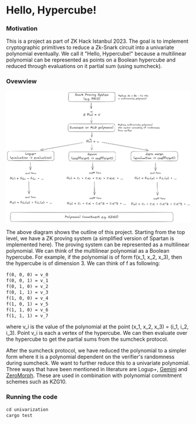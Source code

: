 # Hello, Hypercube!

### Motivation

This is a project as part of ZK Hack Istanbul 2023. The goal is to implement cryptographic primitives to reduce a Zk-Snark circuit into a univariate polynomial eventually. We call it "Hello, Hypercube!" because a multilinear polynomial can be represented as points on a Boolean hypercube and reduced through evaluations on it partial sum (using sumcheck).

### Ovewview

![Overview](./img/univarization.png)

The above diagram shows the outline of this project. Starting from the top level, we have a ZK proving system (a simplified version of Spartan is implemented here). The proving system can be represented as a multilinear polynomial. We can think of the multilinear polynomial as a Boolean hypercube. For example, if the polynomial is of form f(x_1, x_2, x_3), then the hypercube is of dimension 3. We can think of f as following:
```
f(0, 0, 0) = v_0
f(0, 0, 1) = v_1
f(0, 1, 0) = v_2
f(0, 1, 1) = v_3
f(1, 0, 0) = v_4
f(1, 0, 1) = v_5
f(1, 1, 0) = v_6
f(1, 1, 1) = v_7
```
where v_i is the value of the polynomial at the point (x_1, x_2, x_3) = (i_1, i_2, i_3). Point v_i is each a vertex of the hypercube. We can then evaluate over the hypercube to get the partial sums from the sumcheck protocol. 

After the sumcheck protocol, we have reduced the polynomial to a simpler form where it is a polynomial dependent on the verifier's randomness during sumcheck. We want to further reduce this to a univariate polynomial. Three ways that have been mentioned in literature are Logup+, [Gemini](https://eprint.iacr.org/2022/420.pdf) and [ZeroMorph](https://eprint.iacr.org/2023/917.pdf). These are used in combination with polynomial commitment schemes such as KZG10. 

### Running the code

```
cd univarization
cargo test
```